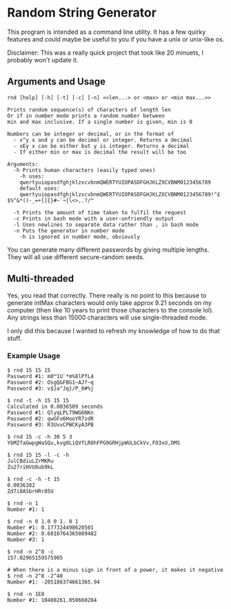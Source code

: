 # Random String Generator

This program is intended as a command line utility. It has a few quirky features and could maybe be useful to you if you have a unix or unix-like os.

Disclaimer: This was a really quick project that took like 20 minuets, I probably won't update it.

## Arguments and Usage

```
rnd [help] [-h] [-t] [-c] [-n] <<len...> or <max> or <min max...>>

Prints random sequence(s) of characters of length len
Or if in number mode prints a random number between
min and max inclusive. If a single number is given, min is 0

Numbers can be integer or decimal, or in the format of
  - x^y x and y can be decimal or integer. Returns a decimal
  - xEy x can be either but y is integer. Returns a decimal
  - If either min or max is decimal the result will be too

Arguments:
  -h Prints human characters (easily typed ones)
    -h uses:
    qwertyuiopasdfghjklzxcvbnmQWERTYUIOPASDFGHJKLZXCVBNM0123456789
    default uses:
    qwertyuiopasdfghjklzxcvbnmQWERTYUIOPASDFGHJKLZXCVBNM0123456789!"£$%^&*()-_=+[]{}#~`¬|\<>,.?/™

  -t Prints the amount of time taken to fulfil the request
  -c Prints in bash mode with a user-unfriendly output
  -l Uses newlines to separate data rather than , in bash mode
  -n Puts the generator in number mode
    -h is ignored in number mode, obviously
```

You can generate many different passwords by giving multiple lengths. They will all use different secure-random seeds.


## Multi-threaded

Yes, you read that correctly. There really is no point to this because to generate intMax characters would only take approx 9.21 seconds on my computer (then like 10 years to print those characters to the console lol). Any strings less than 15000 characters will use single-threaded mode.

I only did this because I wanted to refresh my knowledge of how to do that stuff.


### Example Usage

```
$ rnd 15 15 15
Password #1: m0™1U`*m%8lPfL4
Password #2: OsgQ&FBG1~AJf~q
Password #3: v$}a"Jq}/P_0#%j
```

```
$ rnd -t -h 15 15 15
Calculated in 0.0036509 seconds
Password #1: QlyqLPLT9WG6NKn
Password #2: qwGFo6HooYR7zdR
Password #3: R3UvvCPWCKyA3PB
```

```
$ rnd 15 -c -h 30 5 3
YbMZfaGwpgWaSQu,kvg0LiQVfLROhFPG9GRHjpWULbCkVv,FO3xU,DMS
```

```
$ rnd 15 15 -l -c -h
JulCBdiuLZrMKRu
Zu27riHVU8ub9kL
```

```
$ rnd -c -h -t 15
0.0036382
Zd7i8ASbrHRr85U
```

```
$ rnd -n 1
Number #1: 1
```

```
$ rnd -n 0 1.0 0 1. 0 1
Number #1: 0.177324498620501
Number #2: 0.6010764365089482
Number #3: 1
```

```
$ rnd -n 2^8 -c
157.02965159575905
```

```
# When there is a minus sign in front of a power, it makes it negative
$ rnd -n 2^8 -2^48
Number #1: -205186374661365.94
```

```
$ rnd -n 1E8
Number #1: 10408261.050660284
```